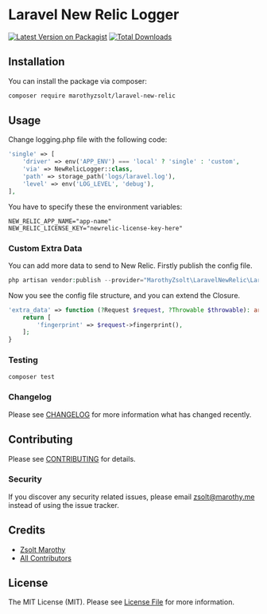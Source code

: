 # Laravel New Relic Logger

[![Latest Version on Packagist](https://img.shields.io/packagist/v/marothyzsolt/laravel-new-relic.svg?style=flat-square)](https://packagist.org/packages/marothyzsolt/laravel-new-relic)
[![Total Downloads](https://img.shields.io/packagist/dt/marothyzsolt/laravel-new-relic.svg?style=flat-square)](https://packagist.org/packages/marothyzsolt/laravel-new-relic)

## Installation

You can install the package via composer:

```bash
composer require marothyzsolt/laravel-new-relic
```

## Usage

Change logging.php file with the following code:
```php
'single' => [
    'driver' => env('APP_ENV') === 'local' ? 'single' : 'custom',
    'via' => NewRelicLogger::class,
    'path' => storage_path('logs/laravel.log'),
    'level' => env('LOG_LEVEL', 'debug'),
],
```

You have to specify these the environment variables:

```dotenv
NEW_RELIC_APP_NAME="app-name"
NEW_RELIC_LICENSE_KEY="newrelic-license-key-here"
```

### Custom Extra Data

You can add more data to send to New Relic. Firstly publish the config file.

```php
php artisan vendor:publish --provider="MarothyZsolt\LaravelNewRelic\LaravelNewRelicServiceProvider"
```

Now you see the config file structure, and you can extend the Closure.

```php
'extra_data' => function (?Request $request, ?Throwable $throwable): array {
    return [
        'fingerprint' => $request->fingerprint(),
    ];
}
```

### Testing

```bash
composer test
```

### Changelog

Please see [CHANGELOG](CHANGELOG.md) for more information what has changed recently.

## Contributing

Please see [CONTRIBUTING](CONTRIBUTING.md) for details.

### Security

If you discover any security related issues, please email zsolt@marothy.me instead of using the issue tracker.

## Credits

-   [Zsolt Marothy](https://github.com/marothyzsolt)
-   [All Contributors](../../contributors)

## License

The MIT License (MIT). Please see [License File](LICENSE.md) for more information.